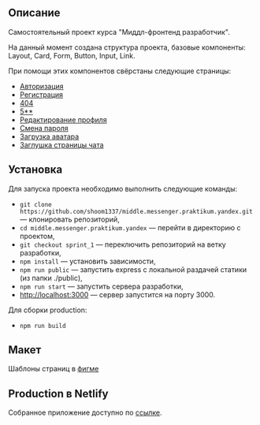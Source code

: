 ## Описание

Самостоятельный проект курса "Миддл-фронтенд разработчик".

На данный момент создана структура проекта, базовые компоненты: Layout, Card, Form, Button, Input, Link.

При помощи этих компонентов свёрстаны следующие страницы:

- [Авторизация](https://relaxed-williams-5a7518.netlify.app/login)
- [Регистрация](https://relaxed-williams-5a7518.netlify.app/register)
- [404](https://relaxed-williams-5a7518.netlify.app/404)
- [5\*\*](https://relaxed-williams-5a7518.netlify.app/500)
- [Редактирование профиля](https://relaxed-williams-5a7518.netlify.app/edit)
- [Смена пароля](https://relaxed-williams-5a7518.netlify.app/password)
- [Загрузка аватара](https://relaxed-williams-5a7518.netlify.app/avatar)
- [Заглушка страницы чата](https://relaxed-williams-5a7518.netlify.app/)

## Установка

Для запуска проекта необходимо выполнить следующие команды:

- `git clone https://github.com/shoom1337/middle.messenger.praktikum.yandex.git` — клонировать репозиторий,
- `cd middle.messenger.praktikum.yandex` — перейти в директорию с проектом,
- `git checkout sprint_1` — переключить репозиторий на ветку разработки,
- `npm install` — установить зависимости,
- `npm run public` — запустить express с локальной раздачей статики (из папки ./public),
- `npm run start` — запустить сервера разработки,
- [http://localhost:3000](http://localhost:3000) — сервер запустится на порту 3000.

Для сборки production:

- `npm run build`

## Макет

Шаблоны страниц в [фигме](https://www.figma.com/file/Xa3tPYf1tIwoPKQcONZEqG/Chatic?node-id=0%3A1)

## Production в Netlify

Собранное приложение доступно по [ссылке](https://relaxed-williams-5a7518.netlify.app/).
